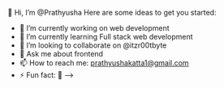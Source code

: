 👋 Hi, I’m @Prathyusha
Here are some ideas to get you started:
- 🔭 I’m currently working on web development
- 🌱 I’m currently learning Full stack web development
- 👯 I’m looking to collaborate on @itzr00tbyte
- 💬 Ask me about frontend 
- 📫 How to reach me: prathyushakatta1@gmail.com
- ⚡ Fun fact: 🌱
-->
  



<!---
Prathyukatta/Prathyukatta is a ✨ special ✨ repository because its `README.md` (this file) appears on your GitHub profile.
You can click the Preview link to take a look at your changes.
--->
